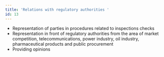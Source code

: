 ```yaml
---
title: 'Relations with regulatory authorities '
id: 13
---
```


* Representation of parties in procedures related to inspections checks
* Representation in front of regulatory authorities from the area of market competition, telecommunications, power industry, oil industry, pharmaceutical products and public procurement
* Providing opinions